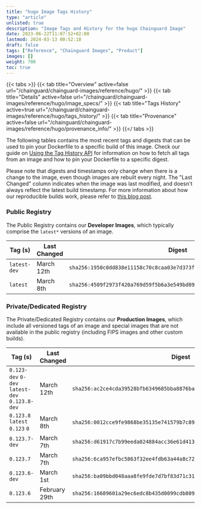 ```yaml
---
title: "hugo Image Tags History"
type: "article"
unlisted: true
description: "Image Tags and History for the hugo Chainguard Image"
date: 2023-06-22T11:07:52+02:00
lastmod: 2024-03-13 00:52:18
draft: false
tags: ["Reference", "Chainguard Images", "Product"]
images: []
weight: 700
toc: true
---
```


{{< tabs >}}
{{< tab title="Overview" active=false url="/chainguard/chainguard-images/reference/hugo/" >}}
{{< tab title="Details" active=false url="/chainguard/chainguard-images/reference/hugo/image_specs/" >}}
{{< tab title="Tags History" active=true url="/chainguard/chainguard-images/reference/hugo/tags_history/" >}}
{{< tab title="Provenance" active=false url="/chainguard/chainguard-images/reference/hugo/provenance_info/" >}}
{{</ tabs >}}

The following tables contains the most recent tags and digests that can be used to pin your Dockerfile to a specific build of this image. Check our guide on [Using the Tag History API](/chainguard/chainguard-images/using-the-tag-history-api/) for information on how to fetch all tags from an image and how to pin your Dockerfile to a specific digest.

Please note that digests and timestamps only change when there is a change to the image, even though images are rebuilt every night. The "Last Changed" column indicates when the image was last modified, and doesn't always reflect the latest build timestamp. For more information about how our reproducible builds work, please refer to [this blog post](https://www.chainguard.dev/unchained/reproducing-chainguards-reproducible-image-builds).

### Public Registry
The Public Registry contains our **Developer Images**, which typically comprise the `latest*` versions of an image.

| Tag (s)       | Last Changed | Digest                                                                    |
|---------------|--------------|---------------------------------------------------------------------------|
|  `latest-dev` | March 12th   | `sha256:1950c0dd838e11158c70c8caa03e7d373f5beb77fceb1e849bccdb1aa3da2b4e` |
|  `latest`     | March 8th    | `sha256:4509f2973f420a769d59f5b6a3e549bd09f379c62fc39a8f9bce04178002f303` |


### Private/Dedicated Registry
The Private/Dedicated Registry contains our **Production Images**, which include all versioned tags of an image and special images that are not available in the public registry (including FIPS images and other custom builds).

| Tag (s)                                         | Last Changed  | Digest                                                                    |
|-------------------------------------------------|---------------|---------------------------------------------------------------------------|
|  `0.123-dev` `0-dev` `latest-dev` `0.123.8-dev` | March 12th    | `sha256:ac2ce4cda39528bfb6349685bba8876baa52fe82b5f0e37ec3b77aa71bbd70d5` |
|  `0.123.8` `latest` `0.123` `0`                 | March 8th     | `sha256:0012cce9fe9868be35135e741579b7c89f33ec94020c7d19a68b1dcfe2b2e7b4` |
|  `0.123.7-dev`                                  | March 7th     | `sha256:d61917c7b99eeda024884acc36e61d413122ed8c105e840f8e6252c9ef24e541` |
|  `0.123.7`                                      | March 7th     | `sha256:6ca957efbc5863f32ee4fdb63a44a8c72c5fd1f6bca09b643eaa7a0b8d05fb4f` |
|  `0.123.6-dev`                                  | March 1st     | `sha256:ba09bbd048aaa8fe9fde7d7bf83d71c31d9b7d8a34c2f02532a0fe12319cbe01` |
|  `0.123.6`                                      | February 29th | `sha256:16689601a29ec6edc8b435d0099cdb8095fa774342f50f5d0dc7a4ed9000f0d7` |

